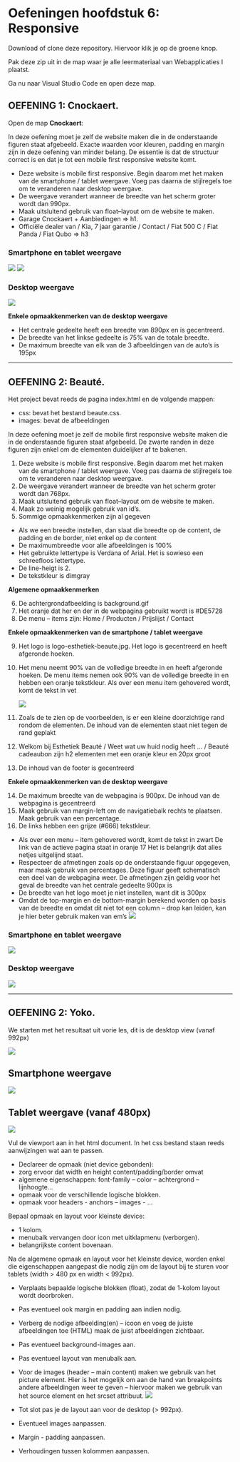 # Oefeningen hoofdstuk 6: Responsive

Download of clone deze repository. Hiervoor klik je op de groene knop.

Pak deze zip uit in de map waar je alle leermateriaal van Webapplicaties I plaatst.

Ga nu naar Visual Studio Code en open deze map.

## OEFENING 1: Cnockaert.

Open de map **Cnockaert**:

In deze oefening moet je zelf de website maken die in de onderstaande figuren staat afgebeeld. Exacte waarden voor kleuren, padding en margin zijn in deze oefening van minder belang. De essentie is dat de structuur correct is en dat je tot een mobile first responsive website komt.

- Deze website is mobile first responsive. Begin daarom met het maken van de smartphone / tablet weergave. Voeg pas daarna de stijlregels toe om te veranderen naar desktop weergave.
- De weergave verandert wanneer de breedte van het scherm groter wordt dan 990px.
- Maak uitsluitend gebruik van float–layout om de website te maken.
- Garage Cnockaert + Aanbiedingen => h1.
- Officiële dealer van / Kia, 7 jaar garantie / Contact / Fiat 500 C / Fiat Panda / Fiat Qubo => h3

### **Smartphone en tablet weergave**

![](images/rwd01.png)
![](images/rwd02.png)

### **Desktop weergave**

![](images/rwd03.png)

**Enkele opmaakkenmerken van de desktop weergave**

- Het centrale gedeelte heeft een breedte van 890px en is gecentreerd.
- De breedte van het linkse gedeelte is 75% van de totale breedte.
- De maximum breedte van elk van de 3 afbeeldingen van de auto’s is 195px

---

## OEFENING 2: Beauté.

Het project bevat reeds de pagina index.html en de volgende mappen:

- css: bevat het bestand beaute.css.
- images: bevat de afbeeldingen

In deze oefening moet je zelf de mobile first responsive website maken die in de onderstaande figuren staat afgebeeld. De zwarte randen in deze figuren zijn enkel om de elementen duidelijker af te bakenen.

1. Deze website is mobile first responsive. Begin daarom met het maken van de smartphone / tablet weergave. Voeg pas daarna de stijlregels toe om te veranderen naar desktop weergave.
2. De weergave verandert wanneer de breedte van het scherm groter wordt dan 768px.
3. Maak uitsluitend gebruik van float–layout om de website te maken.
4. Maak zo weinig mogelijk gebruik van id’s.
5. Sommige opmaakkenmerken zijn al gegeven

- Als we een breedte instellen, dan slaat die breedte op de content, de padding en de border, niet enkel op de content
- De maximumbreedte voor alle afbeeldingen is 100%
- Het gebruikte lettertype is Verdana of Arial. Het is sowieso een schreefloos lettertype.
- De line-heigt is 2.
- De tekstkleur is dimgray

**Algemene opmaakkenmerken**

6. De achtergrondafbeelding is background.gif
7. Het oranje dat her en der in de webpagina gebruikt wordt is #DE5728
8. De menu – items zijn: Home / Producten / Prijslijst / Contact

**Enkele opmaakkenmerken van de smartphone / tablet weergave**

9. Het logo is logo-esthetiek-beaute.jpg. Het logo is gecentreerd en heeft afgeronde hoeken.
10. Het menu neemt 90% van de volledige breedte in en heeft afgeronde hoeken. De menu items nemen ook 90% van de volledige breedte in en hebben een oranje tekstkleur. Als over een menu item gehovered wordt, komt de tekst in vet

    ![](images/rwd04.png)

11. Zoals de te zien op de voorbeelden, is er een kleine doorzichtige rand rondom de elementen. De inhoud van de elementen staat niet tegen de rand geplakt
12. Welkom bij Esthetiek Beauté / Weet wat uw huid nodig heeft … / Beauté cadeaubon zijn h2 elementen met een oranje kleur en 20px groot
13. De inhoud van de footer is gecentreerd

**Enkele opmaakkenmerken van de desktop weergave**

14. De maximum breedte van de webpagina is 900px. De inhoud van de webpagina is gecentreerd
15. Maak gebruik van margin-left om de navigatiebalk rechts te plaatsen. Maak gebruik van een percentage.
16. De links hebben een grijze (#666) tekstkleur.

- Als over een menu – item gehovered wordt, komt de tekst in zwart
  De link van de actieve pagina staat in oranje
  17 Het is belangrijk dat alles netjes uitgelijnd staat.
- Respecteer de afmetingen zoals op de onderstaande figuur opgegeven, maar maak gebruik van percentages. Deze figuur geeft schematisch een deel van de webpagina weer. De afmetingen zijn geldig voor het geval de breedte van het centrale gedeelte 900px is
- De breedte van het logo moet je niet instellen, want dit is 300px
- Omdat de top-margin en de bottom-margin berekend worden op basis van de breedte en omdat dit niet tot een column – drop kan leiden, kan je hier beter gebruik maken van em’s
  ![](images/rwd05.png)

### **Smartphone en tablet weergave**

![](images/rwd06.png)

### **Desktop weergave**

![](images/rwd07.png)

---

## OEFENING 2: Yoko.

We starten met het resultaat uit vorie les, dit is de desktop view (vanaf 992px)

![](images/rwd08.png)

## **Smartphone weergave**

![](images/rwd09.png)

## **Tablet weergave (vanaf 480px)**

![](images/rwd10.png)

Vul de viewport aan in het html document.
In het css bestand staan reeds aanwijzingen wat aan te passen.

- Declareer de opmaak (niet device gebonden):
- zorg ervoor dat width en height content/padding/border omvat
- algemene eigenschappen: font-family – color – achtergrond – lijnhoogte…
- opmaak voor de verschillende logische blokken.
- opmaak voor headers - anchors – images - …

Bepaal opmaak en layout voor kleinste device:

- 1 kolom.
- menubalk vervangen door icon met uitklapmenu (verborgen).
- belangrijkste content bovenaan.

Na de algemene opmaak en layout voor het kleinste device, worden enkel die eigenschappen aangepast die nodig zijn om de layout bij te sturen voor tablets (width > 480 px en width < 992px).

- Verplaats bepaalde logische blokken (float), zodat de 1-kolom layout wordt doorbroken.
- Pas eventueel ook margin en padding aan indien nodig.
- Verberg de nodige afbeelding(en) – icoon en voeg de juiste afbeeldingen toe (HTML) maak de juist afbeeldingen zichtbaar.
- Pas eventueel background-images aan.
- Pas eventueel layout van menubalk aan.
- Voor de images (header – main content) maken we gebruik van het picture element. Hier is het mogelijk om aan de hand van breakpoints andere afbeeldingen weer te geven – hiervoor maken we gebruik van het source element en het srcset attribuut.
  ![](images/rwd11.png)

- Tot slot pas je de layout aan voor de desktop (> 992px).
- Eventueel images aanpassen.
- Margin - padding aanpassen.
- Verhoudingen tussen kolommen aanpassen.
